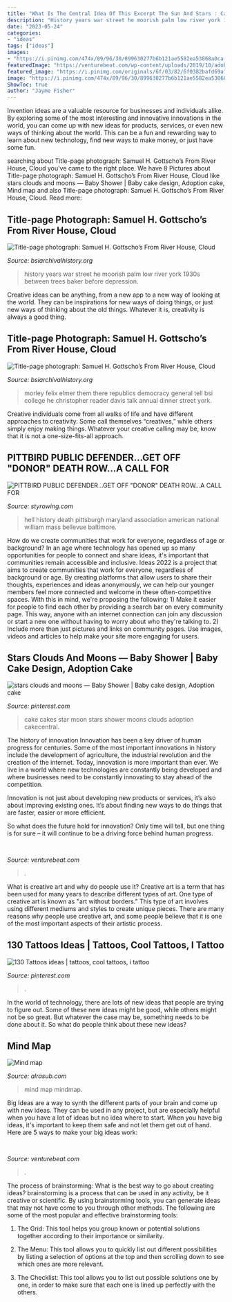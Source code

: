 ```yaml
---
title: "What Is The Central Idea Of This Excerpt The Sun And Stars : Cake Cakes Star Moon Stars Shower Moons Clouds Adoption Cakecentral"
description: "History years war street he moorish palm low river york 1930s between trees baker before depression"
date: "2023-05-24"
categories:
- "ideas"
tags: ["ideas"]
images:
- "https://i.pinimg.com/474x/89/96/30/899630277b6b121ae5582ea53868a0ca--harry-potter-quotes-harry-potter-tattoos.jpg"
featuredImage: "https://venturebeat.com/wp-content/uploads/2019/10/adobeaero.jpg"
featured_image: "https://i.pinimg.com/originals/6f/03/82/6f0382bafd69a707a446d957ac276e3a.jpg"
image: "https://i.pinimg.com/474x/89/96/30/899630277b6b121ae5582ea53868a0ca--harry-potter-quotes-harry-potter-tattoos.jpg"
ShowToc: true
author: "Jayme Fisher"
---
```



Invention ideas are a valuable resource for businesses and individuals alike. By exploring some of the most interesting and innovative innovations in the world, you can come up with new ideas for products, services, or even new ways of thinking about the world. This can be a fun and rewarding way to learn about new technology, find new ways to make money, or just have some fun.

	

		
searching about Title-page photograph: Samuel H. Gottscho’s From River House, Cloud you've came to the right place. We have 8 Pictures about Title-page photograph: Samuel H. Gottscho’s From River House, Cloud like stars clouds and moons — Baby Shower | Baby cake design, Adoption cake, Mind map and also Title-page photograph: Samuel H. Gottscho’s From River House, Cloud. Read more:
		
    
## Title-page Photograph: Samuel H. Gottscho’s From River House, Cloud

<img loading=lazy src="http://www.bsiarchivalhistory.org/BSI_Archival_History/Woodys_pt_1_files/droppedImage_13.jpg" onerror="this.onerror=null;this.src='https://tse3.mm.bing.net/th?id=OIP.Ian6nR3ZLVsyPcRSffaLkQHaDx&amp;pid=15.1';" alt="Title-page photograph: Samuel H. Gottscho’s From River House, Cloud">

_Source: bsiarchivalhistory.org_

>history years war street he moorish palm low river york 1930s between trees baker before depression. 

	

Creative ideas can be anything, from a new app to a new way of looking at the world. They can be inspirations for new ways of doing things, or just new ways of thinking about the old things. Whatever it is, creativity is always a good thing.

    
## Title-page Photograph: Samuel H. Gottscho’s From River House, Cloud

<img loading=lazy src="http://www.bsiarchivalhistory.org/BSI_Archival_History/Woodys_pt_1_files/droppedImage_20.jpg" onerror="this.onerror=null;this.src='https://tse2.mm.bing.net/th?id=OIP.XOwXs1em1u0gKi6om263-AAAAA&amp;pid=15.1';" alt="Title-page photograph: Samuel H. Gottscho’s From River House, Cloud">

_Source: bsiarchivalhistory.org_

>morley felix elmer them there republics democracy general tell bsi college he christopher reader davis talk annual dinner street york. 

	

Creative individuals come from all walks of life and have different approaches to creativity. Some call themselves “creatives,” while others simply enjoy making things. Whatever your creative calling may be, know that it is not a one-size-fits-all approach.

    
## PITTBIRD PUBLIC DEFENDER...GET OFF &quot;DONOR&quot; DEATH ROW...A CALL FOR

<img loading=lazy src="http://styrowing.com/images/fleetwoodmaccaddy.jpg" onerror="this.onerror=null;this.src='https://tse4.mm.bing.net/th?id=OIP.EytSzurygrib3s1nXDSo5wAAAA&amp;pid=15.1';" alt="PITTBIRD PUBLIC DEFENDER...GET OFF &quot;DONOR&quot; DEATH ROW...A CALL FOR">

_Source: styrowing.com_

>hell history death pittsburgh maryland association american national william mass bellevue baltimore. 

	

How do we create communities that work for everyone, regardless of age or background?
In an age where technology has opened up so many opportunities for people to connect and share ideas, it's important that communities remain accessible and inclusive. Ideas 2022 is a project that aims to create communities that work for everyone, regardless of background or age. By creating platforms that allow users to share their thoughts, experiences and ideas anonymously, we can help our younger members feel more connected and welcome in these often-competitive spaces. With this in mind, we're proposing the following: 1) Make it easier for people to find each other by providing a search bar on every community page. This way, anyone with an internet connection can join any discussion or start a new one without having to worry about who they're talking to. 2) Include more than just pictures and links on community pages. Use images, videos and articles to help make your site more engaging for users.

    
## Stars Clouds And Moons — Baby Shower | Baby Cake Design, Adoption Cake

<img loading=lazy src="https://i.pinimg.com/originals/6f/03/82/6f0382bafd69a707a446d957ac276e3a.jpg" onerror="this.onerror=null;this.src='https://tse4.mm.bing.net/th?id=OIP.4gFb1fdh5CEifCU4QyhkhwAAAA&amp;pid=15.1';" alt="stars clouds and moons — Baby Shower | Baby cake design, Adoption cake">

_Source: pinterest.com_

>cake cakes star moon stars shower moons clouds adoption cakecentral. 

	

The history of innovation
Innovation has been a key driver of human progress for centuries. Some of the most important innovations in history include the development of agriculture, the industrial revolution and the creation of the internet.
Today, innovation is more important than ever. We live in a world where new technologies are constantly being developed and where businesses need to be constantly innovating to stay ahead of the competition.

Innovation is not just about developing new products or services, it’s also about improving existing ones. It’s about finding new ways to do things that are faster, easier or more efficient.

So what does the future hold for innovation? Only time will tell, but one thing is for sure – it will continue to be a driving force behind human progress.

    
## 

<img loading=lazy src="https://venturebeat.com/wp-content/uploads/2019/10/adobeaero.jpg" onerror="this.onerror=null;this.src='https://tse3.mm.bing.net/th?id=OIP.uSprbrx_eoK6ciKTEPNgHQHaFp&amp;pid=15.1';" alt="">

_Source: venturebeat.com_

>. 

	

What is creative art and why do people use it?
Creative art is a term that has been used for many years to describe different types of art. One type of creative art is known as "art without borders." This type of art involves using different mediums and styles to create unique pieces. There are many reasons why people use creative art, and some people believe that it is one of the most important aspects of their artistic process.

    
## 130 Tattoos Ideas | Tattoos, Cool Tattoos, I Tattoo

<img loading=lazy src="https://i.pinimg.com/474x/89/96/30/899630277b6b121ae5582ea53868a0ca--harry-potter-quotes-harry-potter-tattoos.jpg" onerror="this.onerror=null;this.src='https://tse3.mm.bing.net/th?id=OIP.o75BVKXHYFkTf0cRBBE4fgAAAA&amp;pid=15.1';" alt="130 Tattoos ideas | tattoos, cool tattoos, i tattoo">

_Source: pinterest.com_

>. 

	

In the world of technology, there are lots of new ideas that people are trying to figure out. Some of these new ideas might be good, while others might not be so great. But whatever the case may be, something needs to be done about it. So what do people think about these new ideas?

    
## Mind Map

<img loading=lazy src="https://www.alrasub.com/wp-content/uploads/2013/06/mindmap.jpg" onerror="this.onerror=null;this.src='https://tse2.mm.bing.net/th?id=OIP.YKbfGD4mX0hDG_a5BeCuywHaFx&amp;pid=15.1';" alt="Mind map">

_Source: alrasub.com_

>mind map mindmap. 

	

Big Ideas are a way to synth the different parts of your brain and come up with new ideas. They can be used in any project, but are especially helpful when you have a lot of ideas but no idea where to start. When you have big ideas, it's important to keep them safe and not let them get out of hand. Here are 5 ways to make your big ideas work: 

    
## 

<img loading=lazy src="https://venturebeat.com/wp-content/uploads/2019/10/prodisplayxdr-e1571863899368.jpg" onerror="this.onerror=null;this.src='https://tse1.mm.bing.net/th?id=OIP.etRZIC8tRas9CC1Rm0xAJQHaEl&amp;pid=15.1';" alt="">

_Source: venturebeat.com_

>. 

	

The process of brainstorming: What is the best way to go about creating ideas?
brainstorming is a process that can be used in any activity, be it creative or scientific. By using brainstorming tools, you can generate ideas that may not have come to you through other methods. The following are some of the most popular and effective brainstorming tools:
1. The Grid: This tool helps you group known or potential solutions together according to their importance or similarity.

2. The Menu: This tool allows you to quickly list out different possibilities by listing a selection of options at the top and then scrolling down to see which ones are more relevant.

3. The Checklist: This tool allows you to list out possible solutions one by one, in order to make sure that each one is lined up perfectly with the others.

